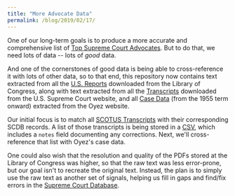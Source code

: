 ```yaml
---
title: "More Advocate Data"
permalink: /blog/2019/02/17/
---
```


One of our long-term goals is to produce a more accurate and comprehensive list of
[Top Supreme Court Advocates](/advocates/top100).  But to do that, we need lots of data -- lots of *good* data.

And one of the cornerstones of good data is being able to cross-reference it with lots of other data,
so to that end, this repository now contains text extracted from all the
[U.S. Reports](https://github.com/jeffpar/lonedissent/tree/master/sources/loc/volumes) downloaded from the
Library of Congress, along with text extracted from all the [Transcripts](https://github.com/jeffpar/lonedissent/tree/master/sources/scotus/transcripts)
downloaded from the U.S. Supreme Court website, and all [Case Data](https://github.com/jeffpar/lonedissent/tree/master/sources/oyez/cases)
(from the 1955 term onward) extracted from the Oyez website.

Our initial focus is to match all [SCOTUS Transcripts](/transcripts/scotus) with their corresponding SCDB records.
A list of those transcripts is being stored in a [CSV](/results/transcripts.csv), which includes a `notes` field documenting any corrections.
Next, we'll cross-reference that list with Oyez's case data.

One could also wish that the resolution and quality of the PDFs stored at the Library of Congress was higher, so that the raw
text was less error-prone, but our goal isn't to recreate the original text.  Instead, the plan is to simply use the raw text
as another set of signals, helping us fill in gaps and find/fix errors in the [Supreme Court Database](/blog/2019/02/18/).
